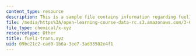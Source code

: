 ```yaml
---
content_type: resource
description: This is a sample file contains information regarding fuel1-trans.xyz.
file: /media/https%3A/open-learning-course-data-rc.s3.amazonaws.com/3-021j-introduction-to-modeling-and-simulation-spring-2012/09bc21c2cad01b6a3ee73ad33502e4f1_fuel1-trans.xyz
file_type: chemical/x-xyz
resourcetype: Other
title: fuel1-trans.xyz
uid: 09bc21c2-cad0-1b6a-3ee7-3ad33502e4f1
---
```

